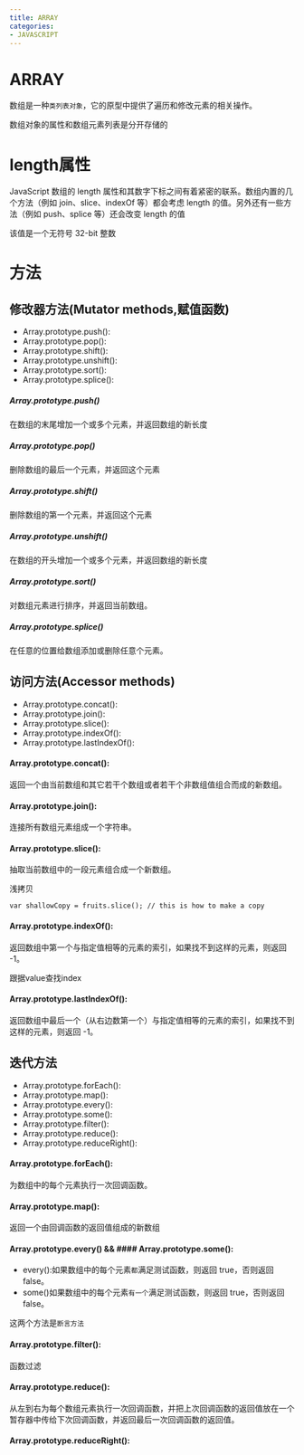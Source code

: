 ```yaml
---
title: ARRAY
categories: 
- JAVASCRIPT
---
```


# ARRAY


数组是一种`类列表对象`，它的原型中提供了遍历和修改元素的相关操作。



数组对象的属性和数组元素列表是分开存储的

# length属性

JavaScript 数组的 length 属性和其数字下标之间有着紧密的联系。数组内置的几个方法（例如 join、slice、indexOf 等）都会考虑 length 的值。另外还有一些方法（例如 push、splice 等）还会改变 length 的值

该值是一个无符号 32-bit 整数

# 方法

## 修改器方法(Mutator methods,赋值函数)

- Array.prototype.push():
- Array.prototype.pop():
- Array.prototype.shift():
- Array.prototype.unshift():
- Array.prototype.sort():
- Array.prototype.splice():

##### Array.prototype.push()
在数组的末尾增加一个或多个元素，并返回数组的新长度
##### Array.prototype.pop()
删除数组的最后一个元素，并返回这个元素
##### Array.prototype.shift()
删除数组的第一个元素，并返回这个元素
##### Array.prototype.unshift()
在数组的开头增加一个或多个元素，并返回数组的新长度
##### Array.prototype.sort()
对数组元素进行排序，并返回当前数组。
##### Array.prototype.splice()
在任意的位置给数组添加或删除任意个元素。

## 访问方法(Accessor methods)

- Array.prototype.concat():
- Array.prototype.join():
- Array.prototype.slice():
- Array.prototype.indexOf():
- Array.prototype.lastIndexOf():

#### Array.prototype.concat():
返回一个由当前数组和其它若干个数组或者若干个非数组值组合而成的新数组。
#### Array.prototype.join():
连接所有数组元素组成一个字符串。
#### Array.prototype.slice():
抽取当前数组中的一段元素组合成一个新数组。

浅拷贝

```
var shallowCopy = fruits.slice(); // this is how to make a copy 
```
#### Array.prototype.indexOf():

返回数组中第一个与指定值相等的元素的索引，如果找不到这样的元素，则返回 -1。


跟据value查找index

#### Array.prototype.lastIndexOf():

返回数组中最后一个（从右边数第一个）与指定值相等的元素的索引，如果找不到这样的元素，则返回 -1。

## 迭代方法

- Array.prototype.forEach():
- Array.prototype.map():
- Array.prototype.every():
- Array.prototype.some():
- Array.prototype.filter():
- Array.prototype.reduce():
- Array.prototype.reduceRight():



#### Array.prototype.forEach():
为数组中的每个元素执行一次回调函数。



#### Array.prototype.map():

返回一个由回调函数的返回值组成的新数组

#### Array.prototype.every() && #### Array.prototype.some():

- every():如果数组中的每个元素`都`满足测试函数，则返回 true，否则返回 false。
- some()如果数组中的每个元素`有一个`满足测试函数，则返回 true，否则返回 false。


这两个方法是`断言方法`

#### Array.prototype.filter():
函数过滤

#### Array.prototype.reduce():

从左到右为每个数组元素执行一次回调函数，并把上次回调函数的返回值放在一个暂存器中传给下次回调函数，并返回最后一次回调函数的返回值。

#### Array.prototype.reduceRight():












